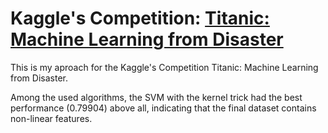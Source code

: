 # Kaggle's Competition: [Titanic: Machine Learning from Disaster](https://www.kaggle.com/c/titanic)

This is my aproach for the Kaggle's Competition Titanic: Machine Learning from Disaster.

Among the used algorithms, the SVM with the kernel trick had the best performance (0.79904) above all, indicating that the final dataset contains non-linear features.

